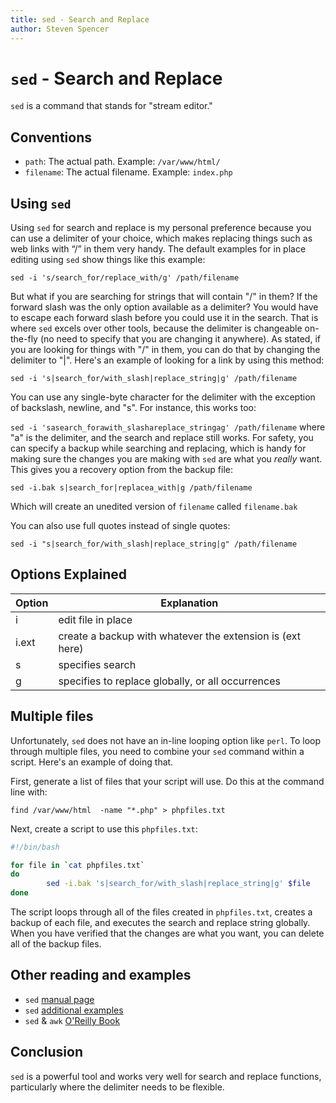 ```yaml
---
title: sed - Search and Replace
author: Steven Spencer
---
```


# `sed` - Search and Replace

`sed` is a command that stands for "stream editor."

## Conventions

* `path`: The actual path. Example: `/var/www/html/`
* `filename`: The actual filename. Example: `index.php`

## Using `sed`

Using `sed` for search and replace is my personal preference because you can use a delimiter of your choice, which makes replacing things such as web links with “/” in them very handy. The default examples for in place editing using `sed` show things like this example:

`sed -i 's/search_for/replace_with/g' /path/filename`

But what if you are searching for strings that will contain "/" in them? If the forward slash was the only option available as a delimiter? You would have to escape each forward slash before you could use it in the search. That is where `sed` excels over other tools, because the delimiter is changeable on-the-fly (no need to specify that you are changing it anywhere). As stated, if you are looking for things with "/" in them, you can do that by changing the delimiter to "|". Here's an example of looking for a link by using this method:

`sed -i 's|search_for/with_slash|replace_string|g' /path/filename`

You can use any single-byte character for the delimiter with the exception of backslash, newline, and "s". For instance, this works too:

`sed -i 'sasearch_forawith_slashareplace_stringag' /path/filename` where "a" is the delimiter, and the search and replace still works. For safety, you can specify a backup while searching and replacing, which is handy for making sure the changes you are making with `sed` are what you _really_ want. This gives you a recovery option from the backup file:

`sed -i.bak s|search_for|replacea_with|g /path/filename`

Which will create an unedited version of `filename` called `filename.bak`

You can also use full quotes instead of single quotes:

`sed -i "s|search_for/with_slash|replace_string|g" /path/filename`

## Options Explained

|Option | Explanation                                                   |
|-------|---------------------------------------------------------------|
| i     | edit file in place                                            |
| i.ext | create a backup with whatever the extension is (ext here)     |
| s     | specifies search                                              |
| g     | specifies to replace globally, or all occurrences |

## Multiple files

Unfortunately, `sed` does not have an in-line looping option like `perl`. To loop through multiple files, you need to combine your `sed` command within a script. Here's an example of doing that.

First, generate a list of files that your script will use. Do this at the command line with:

`find /var/www/html  -name "*.php" > phpfiles.txt`

Next, create a script to use this `phpfiles.txt`:

```bash
#!/bin/bash

for file in `cat phpfiles.txt`
do
        sed -i.bak 's|search_for/with_slash|replace_string|g' $file
done
```

The script loops through all of the files created in `phpfiles.txt`, creates a backup of each file, and executes the search and replace string globally. When you have verified that the changes are what you want, you can delete all of the backup files.

## Other reading and examples

* `sed` [manual page](https://linux.die.net/man/1/sed)
* `sed` [additional examples](https://www.linuxtechi.com/20-sed-command-examples-linux-users/)
* `sed` & `awk` [O'Reilly Book](https://www.oreilly.com/library/view/sed-awk/1565922255/)

## Conclusion

`sed` is a powerful tool and works very well for search and replace functions, particularly where the delimiter needs to be flexible.
